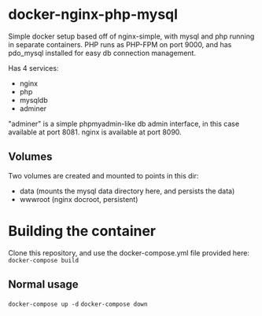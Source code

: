 # docker-nginx-php-mysql
Simple docker setup based off of nginx-simple, with mysql and php running in separate containers. PHP runs as PHP-FPM on port 9000, and has pdo_mysql installed for easy db connection management.

Has 4 services:

- nginx
- php
- mysqldb
- adminer

"adminer" is a simple phpmyadmin-like db admin interface, in this case available at port 8081.
nginx is available at port 8090.

## Volumes
Two volumes are created and mounted to points in this dir:

- data (mounts the mysql data directory here, and persists the data)
- wwwroot (nginx docroot, persistent)

# Building the container

Clone this repository, and use the docker-compose.yml file provided here: `docker-compose build`

## Normal usage

  `docker-compose up -d`
  `docker-compose down`


